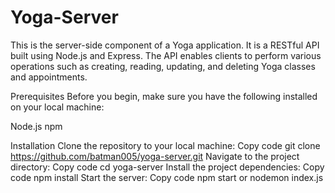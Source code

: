 # Yoga-Server
This is the server-side component of a Yoga application. It is a RESTful API built using Node.js and Express. The API enables clients to perform various operations such as creating, reading, updating, and deleting Yoga classes and appointments.

Prerequisites
Before you begin, make sure you have the following installed on your local machine:

Node.js
npm

Installation
Clone the repository to your local machine:
Copy code
git clone https://github.com/batman005/yoga-server.git
Navigate to the project directory:
Copy code
cd yoga-server
Install the project dependencies:
Copy code
npm install
Start the server:
Copy code
npm start or nodemon index.js




